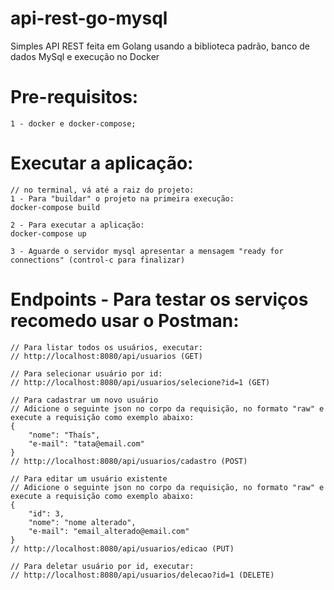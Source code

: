 # api-rest-go-mysql
Simples API REST feita em Golang usando a biblioteca padrão, banco de dados MySql e execução no Docker

# Pre-requisitos:

	1 - docker e docker-compose;
	
# Executar a aplicação:

	// no terminal, vá até a raiz do projeto:
	1 - Para "buildar" o projeto na primeira execução:
	docker-compose build

	2 - Para executar a aplicação:
	docker-compose up

	3 - Aguarde o servidor mysql apresentar a mensagem "ready for connections" (control-c para finalizar)
	
# Endpoints - Para testar os serviços recomedo usar o Postman:

	// Para listar todos os usuários, executar:
	// http://localhost:8080/api/usuarios (GET)
	
	// Para selecionar usuário por id:
	// http://localhost:8080/api/usuarios/selecione?id=1 (GET)

	// Para cadastrar um novo usuário
	// Adicione o seguinte json no corpo da requisição, no formato "raw" e execute a requisição como exemplo abaixo:
	{
		"nome": "Thaís",
		"e-mail": "tata@email.com"
	}	
	// http://localhost:8080/api/usuarios/cadastro (POST)

	// Para editar um usuário existente
	// Adicione o seguinte json no corpo da requisição, no formato "raw" e execute a requisição como exemplo abaixo:
	{
		"id": 3,
		"nome": "nome alterado",
		"e-mail": "email_alterado@email.com"
	}
	// http://localhost:8080/api/usuarios/edicao (PUT)
	
	// Para deletar usuário por id, executar:
	// http://localhost:8080/api/usuarios/delecao?id=1 (DELETE)
